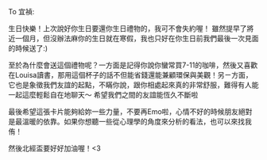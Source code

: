 
To 宜禎:

生日快樂！上次說好你生日要還你生日禮物的，我可不會失約喔！
雖然提早了將近一個月，但沒辦法麻你的生日就在寒假，我也只好在你生日前我們最後一次見面的時候送了:)

至於為什麼會送這個禮物呢？一方面是記得你說你蠻常買7-11的咖啡，然後又喜歡在Louisa讀書，那用這個杯子的話不但能省錢還能兼顧環保與美觀！另ㄧ方面，它也是象徵我們友誼的起點，不瞞你說，跟你相處起來真的非常舒服，難得有人能一起這麼輕鬆自在地聊天～ 希望我們之間的友誼能恆久不斷啦

最後希望這張卡片能夠給妳一些力量，不要再Emo啦，心情不好的時候朋友絕對是最溫暖的依靠。如果你想聽一些從心理學的角度來分析的看法，也可以來找我侑！

然後北經盃要好好加油喔！<3